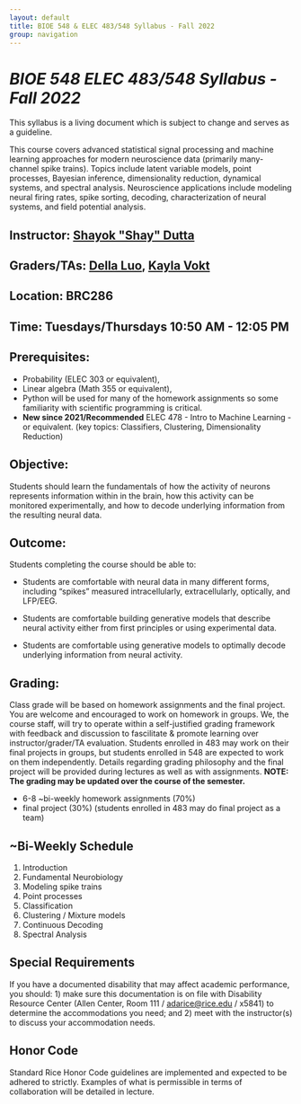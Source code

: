 ```yaml
---
layout: default
title: BIOE 548 & ELEC 483/548 Syllabus - Fall 2022
group: navigation
---
```


# _BIOE 548 ELEC 483/548 Syllabus - Fall 2022_

This syllabus is a living document which is subject to change and serves as a guideline.

This course covers advanced statistical signal processing and machine learning approaches for
modern neuroscience data (primarily many-channel spike trains).  Topics include latent variable
models, point processes, Bayesian inference, dimensionality reduction, dynamical systems, and
spectral analysis. Neuroscience applications include modeling neural firing rates, spike
sorting, decoding, characterization of neural systems, and field potential analysis.

## Instructor: [Shayok "Shay" Dutta](http://shayokdutta.github.io)

## Graders/TAs: [Della Luo](), [Kayla Vokt]()
## Location: BRC286

## Time: Tuesdays/Thursdays 10:50 AM - 12:05 PM

## Prerequisites: 
  + Probability (ELEC 303 or equivalent), 
  + Linear algebra (Math 355 or equivalent), 
  + Python will be used for many of the homework assignments so some familiarity with
  scientific programming is critical. 
  + **New since 2021/Recommended** ELEC 478 - Intro to Machine Learning - or equivalent. (key topics: Classifiers,
  Clustering, Dimensionality Reduction)
  
## Objective:
Students should learn the fundamentals of how the activity of neurons represents information
within in the brain, how this activity can be monitored experimentally, and how to decode
underlying information from the resulting neural data.

## Outcome: 
Students completing the course should be able to:

  + Students are comfortable with neural data in many different forms,
    including “spikes” measured intracellularly, extracellularly, optically,
    and LFP/EEG.

  + Students are comfortable building generative models that describe neural
    activity either from first principles or using experimental data.

  + Students are comfortable using generative models to optimally decode
    underlying information from neural activity.



## Grading:
Class grade will be based on homework assignments and the final project. You are welcome and encouraged to work on homework in groups. We, the course staff, will try to operate within a self-justified grading framework with feedback and discussion to fascilitate & promote learning over instructor/grader/TA evaluation. Students enrolled in 483 may work on their final projects in groups, but students enrolled in 548 are expected to work on them independently. Details regarding grading philosophy and the final project will be provided during lectures as well as with assignments. **NOTE: The grading may be updated over the course of the semester.**

  + 6-8 ~bi-weekly homework assignments (70%)
  + final project (30%) (students enrolled in 483 may do final project as a team)

## ~Bi-Weekly Schedule
  1. Introduction
  2. Fundamental Neurobiology
  3. Modeling spike trains
  4. Point processes
  5. Classification
  6. Clustering / Mixture models
  7. Continuous Decoding
  8. Spectral Analysis

## Special Requirements
If you have a documented disability that may affect academic performance, you should: 1) make sure this documentation is on file with Disability Resource Center (Allen Center, Room 111 / adarice@rice.edu / x5841) to determine the accommodations you need; and 2) meet with the instructor(s) to discuss your accommodation needs.

## Honor Code
Standard Rice Honor Code guidelines are implemented and expected to be adhered to strictly. Examples of what is permissible in terms of collaboration will be detailed in lecture.

